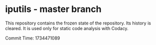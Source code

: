 # iputils - master branch

This repository contains the frozen state of the repository.
Its history is cleared. It is used only for static code
analysis with Codacy.

Commit Time: 1734471089